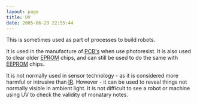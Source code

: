 ```yaml
---
layout: page
title: UV
date: 2005-06-29 22:55:44
---
```

<p>This is sometimes used as part of processes to build robots.
</p>
<p>It is used in the manufacture of <a href="/wiki/pcb.html" title="Printed Circuit Board">PCB's</a> when use photoresist. It is also used to clear older <a href="/wiki/eprom.html" title="Erasable Programmable Rom">EPROM</a> chips, and can still be used to do the same with <a href="/wiki/eeprom.html" title="Electrically Erasable Programmable ROM">EEPROM</a> chips.
</p>
<p>It is not normally used in sensor technology - as it is considered more harmful or intrusive than <a href="/wiki/ir.html" title="Acronym for Infra Red">IR</a>. However - it can be used to reveal things not normally visible in ambient light. It is not difficult to see a robot or machine using UV to check the validity of monatary notes.
</p>
